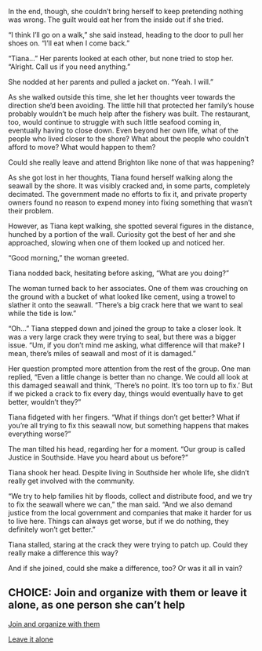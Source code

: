 In the end, though, she couldn’t bring herself to keep pretending nothing was wrong. The guilt would eat her from the inside out if she tried. 

“I think I’ll go on a walk,” she said instead, heading to the door to pull her shoes on. “I’ll eat when I come back.”

“Tiana…” Her parents looked at each other, but none tried to stop her. “Alright. Call us if you need anything.”

She nodded at her parents and pulled a jacket on. “Yeah. I will.”

As she walked outside this time, she let her thoughts veer towards the direction she’d been avoiding. The little hill that protected her family’s house probably wouldn’t be much help after the fishery was built. The restaurant, too, would continue to struggle with such little seafood coming in, eventually having to close down. Even beyond her own life, what of the people who lived closer to the shore? What about the people who couldn’t afford to move? What would happen to them? 

Could she really leave and attend Brighton like none of that was happening? 

As she got lost in her thoughts, Tiana found herself walking along the seawall by the shore. It was visibly cracked and, in some parts, completely decimated. The government made no efforts to fix it, and private property owners found no reason to expend money into fixing something that wasn’t their problem. 

However, as Tiana kept walking, she spotted several figures in the distance, hunched by a portion of the wall. Curiosity got the best of her and she approached, slowing when one of them looked up and noticed her. 

“Good morning,” the woman greeted.

Tiana nodded back, hesitating before asking, “What are you doing?”

The woman turned back to her associates. One of them was crouching on the ground with a bucket of what looked like cement, using a trowel to slather it onto the seawall. “There’s a big crack here that we want to seal while the tide is low.” 

“Oh…” Tiana stepped down and joined the group to take a closer look. It was a very large crack they were trying to seal, but there was a bigger issue. “Um, if you don’t mind me asking, what difference will that make? I mean, there’s miles of seawall and most of it is damaged.”

Her question prompted more attention from the rest of the group. One man replied,  “Even a little change is better than no change. We could all look at this damaged seawall and think, ‘There’s no point. It’s too torn up to fix.’ But if we picked a crack to fix every day, things would eventually have to get better, wouldn’t they?” 

Tiana fidgeted with her fingers. “What if things don’t get better? What if you’re all trying to fix this seawall now, but something happens that makes everything worse?”

The man tilted his head, regarding her for a moment. “Our group is called Justice in Southside. Have you heard about us before?”

Tiana shook her head. Despite living in Southside her whole life, she didn’t really get involved with the community. 

“We try to help families hit by floods, collect and distribute food, and we try to fix the seawall where we can,” the man said. “And we also demand justice from the local government and companies that make it harder for us to live here. Things can always get worse, but if we do nothing, they definitely won’t get better.” 

Tiana stalled, staring at the crack they were trying to patch up. Could they really make a difference this way? 

And if she joined, could she make a difference, too? Or was it all in vain?

## CHOICE: Join and organize with them or leave it alone, as one person she can’t help

[Join and organize with them](https://dorsadanesh.github.io/RisingTides-Sink-or-Swim/tiana9.html) 

[Leave it alone](https://dorsadanesh.github.io/RisingTides-Sink-or-Swim/tiana-bad.html)
